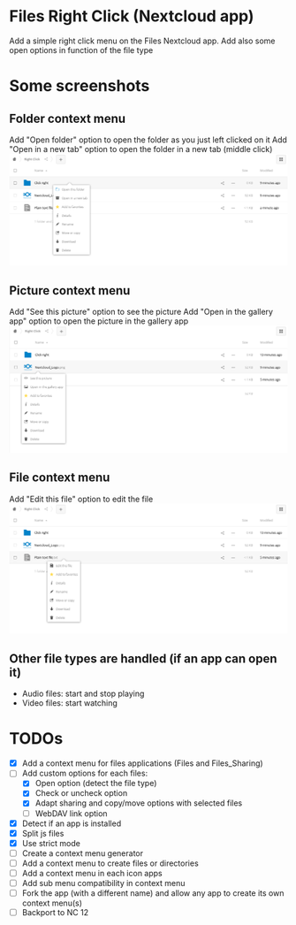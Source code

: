 # Files Right Click (Nextcloud app)
  Add a simple right click menu on the Files Nextcloud app.
  Add also some open options in function of the file type

# Some screenshots
## Folder context menu
  Add "Open folder" option to open the folder as you just left clicked on it
  Add "Open in a new tab" option to open the folder in a new tab (middle click)
![alt text](https://raw.githubusercontent.com/NastuzziSamy/files_rightclick/master/screenshots/folder.png)

## Picture context menu
  Add "See this picture" option to see the picture
  Add "Open in the gallery app" option to open the picture in the gallery app
![alt text](https://raw.githubusercontent.com/NastuzziSamy/files_rightclick/master/screenshots/picture.png)

## File context menu
  Add "Edit this file" option to edit the file
![alt text](https://raw.githubusercontent.com/NastuzziSamy/files_rightclick/master/screenshots/file.png)

## Other file types are handled (if an app can open it)
- Audio files: start and stop playing
- Video files: start watching

# TODOs
- [x] Add a context menu for files applications (Files and Files_Sharing)
- [ ] Add custom options for each files:
    - [x] Open option (detect the file type)
    - [x] Check or uncheck option
    - [x] Adapt sharing and copy/move options with selected files
    - [ ] WebDAV link option
- [x] Detect if an app is installed
- [x] Split js files
- [x] Use strict mode
- [ ] Create a context menu generator
- [ ] Add a context menu to create files or directories
- [ ] Add a context menu in each icon apps
- [ ] Add sub menu compatibility in context menu
- [ ] Fork the app (with a different name) and allow any app to create its own context menu(s)
- [ ] Backport to NC 12
